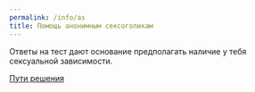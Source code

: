 ```yaml
---
permalink: /info/as
title: Помощь анонимным сексоголикам
---
```

Ответы на тест дают основание предполагать наличие у тебя сексуальной зависимости.

[Пути решения](/solutions/as)